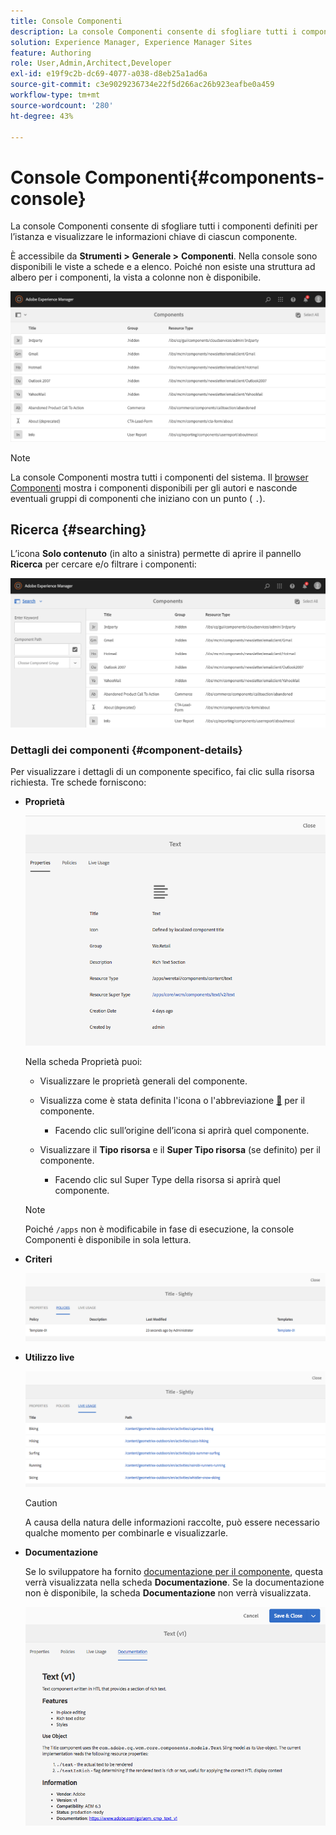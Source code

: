 ```yaml
---
title: Console Componenti
description: La console Componenti consente di sfogliare tutti i componenti definiti per l’istanza e visualizzare le informazioni chiave di ciascun componente.
solution: Experience Manager, Experience Manager Sites
feature: Authoring
role: User,Admin,Architect,Developer
exl-id: e19f9c2b-dc69-4077-a038-d8eb25a1ad6a
source-git-commit: c3e9029236734e22f5d266ac26b923eafbe0a459
workflow-type: tm+mt
source-wordcount: '280'
ht-degree: 43%

---
```


# Console Componenti{#components-console}

La console Componenti consente di sfogliare tutti i componenti definiti per l’istanza e visualizzare le informazioni chiave di ciascun componente.

È accessibile da **Strumenti >** **Generale >** **Componenti**. Nella console sono disponibili le viste a schede e a elenco. Poiché non esiste una struttura ad albero per i componenti, la vista a colonne non è disponibile.

![schermata_2019-03-05at113145](assets/screen-shot_2019-03-05at113145.png)

>[!NOTE]
>
>La console Componenti mostra tutti i componenti del sistema. Il [browser Componenti](/help/sites-authoring/author-environment-tools.md#components-browser) mostra i componenti disponibili per gli autori e nasconde eventuali gruppi di componenti che iniziano con un punto ( `.`).

## Ricerca {#searching}

L’icona **Solo contenuto** (in alto a sinistra) permette di aprire il pannello **Ricerca** per cercare e/o filtrare i componenti:

![schermata_2019-03-05at113251](assets/screen-shot_2019-03-05at113251.png)

### Dettagli dei componenti {#component-details}

Per visualizzare i dettagli di un componente specifico, fai clic sulla risorsa richiesta. Tre schede forniscono:

* **Proprietà**

  ![schermata_shot_2018-03-27at165847](assets/screen_shot_2018-03-27at165847.png)

  Nella scheda Proprietà puoi:

   * Visualizzare le proprietà generali del componente.
   * Visualizza come è stata definita l&#39;icona o l&#39;abbreviazione [&#128279;](/help/sites-developing/components-basics.md#component-icon-in-touch-ui) per il componente.

      * Facendo clic sull’origine dell’icona si aprirà quel componente.

   * Visualizzare il **Tipo risorsa** e il **Super Tipo risorsa** (se definito) per il componente.

      * Facendo clic sul Super Type della risorsa si aprirà quel componente.

  >[!NOTE]
  >
  >Poiché `/apps` non è modificabile in fase di esecuzione, la console Componenti è disponibile in sola lettura.

* **Criteri**

  ![Criteri](assets/chlimage_1-169.png)

* **Utilizzo live**

  ![Utilizzo live](assets/chlimage_1-170.png)

  >[!CAUTION]
  >
  >A causa della natura delle informazioni raccolte, può essere necessario qualche momento per combinarle e visualizzarle.

* **Documentazione**

  Se lo sviluppatore ha fornito [documentazione per il componente](/help/sites-developing/developing-components.md#documenting-your-component), questa verrà visualizzata nella scheda **Documentazione**. Se la documentazione non è disponibile, la scheda **Documentazione** non verrà visualizzata.

  ![Documentazione](assets/chlimage_1-171.png)
